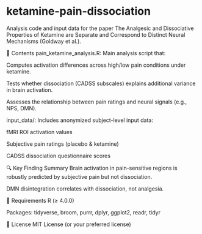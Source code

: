 # ketamine-pain-dissociation
Analysis code and input data for the paper The Analgesic and Dissociative Properties of Ketamine are Separate and Correspond to Distinct Neural Mechanisms (Goldway et al.). 

📂 Contents
pain_ketamine_analysis.R: Main analysis script that:

Computes activation differences across high/low pain conditions under ketamine.

Tests whether dissociation (CADSS subscales) explains additional variance in brain activation.

Assesses the relationship between pain ratings and neural signals (e.g., NPS, DMN).

input_data/: Includes anonymized subject-level input data:

fMRI ROI activation values

Subjective pain ratings (placebo & ketamine)

CADSS dissociation questionnaire scores

🔍 Key Finding Summary
Brain activation in pain-sensitive regions is robustly predicted by subjective pain but not dissociation.

DMN disintegration correlates with dissociation, not analgesia.

📜 Requirements
R (≥ 4.0.0)

Packages: tidyverse, broom, purrr, dplyr, ggplot2, readr, tidyr

📄 License
MIT License (or your preferred license)

